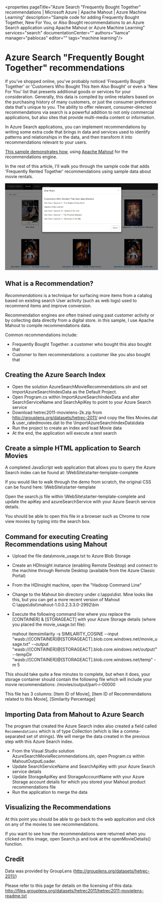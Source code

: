<properties
   pageTitle="Azure Search "Frequently Bought Together" recommendations | Microsoft Azure | Apache Mahout | Azure Machine Learning"
   description="Sample code for adding Frequently Bought Together, New For You, or Also Bought recommendations to an Azure Search application using Apache Mahout or Azure Machine Learning"
   services="search"
   documentationCenter=""
   authors="liamca"
   manager="pablocas"
   editor=""
   tags="machine learning"/>

<tags
   ms.service="search"
   ms.devlang="dotnet"
   ms.workload="search"
   ms.topic="article"
   ms.tgt_pltfrm="na"
   ms.date="11/12/2015"
   ms.author="liamca"/>

# Azure Search "Frequently Bought Together" recommendations

If you've shopped online, you've probably noticed 'Frequently Bought Together' or 'Customers Who Bought This Item Also Bought' or even a 'New For You' list that presents additional goods or services for your consideration. Generally, this data is compiled by online retailers based on the purchasing history of many customers, or just the consumer preference data that's unique to you. The ability to offer relevant, consumer-directed recommendations via search is a powerful addition to not only commercial applications, but also sites that provide multi-media content or information.

In Azure Search applications, you can implement recommendations by writing some extra code that brings in data and services used to identify patterns and relationships in the data, and then transform it into recommendations relevant to your users. 

[This sample demonstrates how](https://github.com/liamca/azure-search-recommendations), using [Apache Mahout]() for the recommendations engine.

In the rest of this article, I'll walk you through the sample code that adds 'Frequently Rented Together' recommendations using sample data about movie rentals.

![1](./media/search-fbt-recommendations/product_recommendations.png)

## What is a Recommendation?

*Recommendations* is a technique for surfacing more items from a catalog based on existing search User activity (such as web logs) used to recommend items and improve conversion.  

Recommendation engines are often trained using past customer activity or by collecting data directly from a digital store. in this sample, I use Apache Mahout to compile recommendations data.

Common recommendations include: 
- Frequently Bought Together: a customer who bought this also bought that
- Customer to Item recommendations: a customer like you also bought that

## Creating the Azure Search Index

- Open the solution AzureSearchMovieRecommendations.sln and set ImportAzureSearchIndexData as the Default Project.  
- Open Program.cs within ImportAzureSearchIndexData and alter SearchServiceName and SearchApiKey to point to your Azure Search service
- Download hetrec2011-movielens-2k.zip from http://grouplens.org/datasets/hetrec-2011/ and copy the files Movies.dat & user_ratedmovies.dat to the \ImportAzureSearchIndexData\data
- Run the project to create an index and load Movie data 
- At the end, the application will execute a test search

## Create a simple HTML application to Search Movies

A completed JavaScript web application that allows you to query the Azure Search index can be found at: 
\WebSite\starter-template-complete

If you would like to walk through the demo from scratch, the original CSS can be found here:
\WebSite\starter-template

Open the search.js file within \WebSite\starter-template-complete and update the apiKey and azureSearchService with your Azure Search service details.

You should be able to open this file in a browser such as Chrome to now view movies by typing into the search box.

## Command for executing Creating Recommendations using Mahout

- Upload the file data\movie_usage.txt to Azure Blob Storage 
- Create an HDInsight instance (enabling Remote Desktop) and connect to the machine through Remote Desktop (available from the Azure Classic Portal)
- From the HDInsight machine, open the "Hadoop Command Line"
- Change to the Mahout bin directory under c:\apps\dist. Mine looks like this, but you can get a more recent version of Mahout
    C:\apps\dist\mahout-1.0.0.2.3.3.0-2992\bin
- Execute the following command line where you replace the [CONTAINER] & [STORAGEACT] with your Azure Storage details (where you placed the movie_usage.txt file):

    mahout itemsimilarity -s SIMILARITY_COSINE --input "wasb://[CONTAINER]@[STORAGEACT].blob.core.windows.net/movie_usage.txt" --output "wasb://[CONTAINER]@[STORAGEACT].blob.core.windows.net/output/" --tempDir "wasb://[CONTAINER]@[STORAGEACT].blob.core.windows.net/temp" -m 5

This should take quite a few minutes to complete, but when it does, your storage container should contain the following file which will include your movie recommendations:
/movies/output/part-r-00000

This file has 3 columns: [Item ID of Movie], [Item ID of Recommendations related to this Movie], [Similarity Percentage]

## Importing Data from Mahout to Azure Search

The program that created the Azure Search index also created a field called `Recommendations` which is of type Collection (which is like a comma-separated set of strings). We will merge the data created in the previous step with this Azure Search index.  

- From the Visual Studio solution AzureSearchMovieRecommendations.sln, open Program.cs within MahoutOutputLoader.
- Update SearchServiceName and SearchApiKey with your Azure Search service details
- Update StorageApiKey and StorageAccountName with your Azure Storage account details for which you stored your Mahout product recommendations file
- Run the application to merge the data
 
## Visualizing the Recommendations
At this point you should be able to go back to the web application and click on any of the movies to see recommendations.

If you want to see how the recommendations were returned when you clicked on this image, open Search.js and look at the openMovieDetails() function.

## Credit

Data was provided by GroupLens (http://grouplens.org/datasets/hetrec-2011/)

Please refer to this page for details on the licensing of this data: http://files.grouplens.org/datasets/hetrec2011/hetrec2011-movielens-readme.txt


